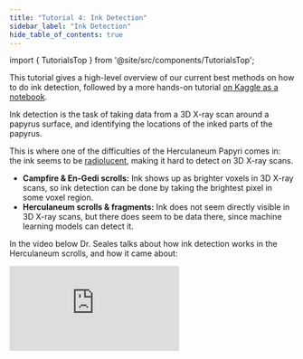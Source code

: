```yaml
---
title: "Tutorial 4: Ink Detection"
sidebar_label: "Ink Detection"
hide_table_of_contents: true
---
```


<head>
  <html data-theme="dark" />

  <meta
    name="description"
    content="A $400,000 machine learning and computer vision competition"
  />

  <meta property="og:type" content="website" />
  <meta property="og:url" content="https://scrollprize.org" />
  <meta property="og:title" content="Vesuvius Challenge" />
  <meta
    property="og:description"
    content="A $400,000 machine learning and computer vision competition"
  />
  <meta
    property="og:image"
    content="https://scrollprize.org/img/social/opengraph.jpg"
  />

  <meta property="twitter:card" content="summary_large_image" />
  <meta property="twitter:url" content="https://scrollprize.org" />
  <meta property="twitter:title" content="Vesuvius Challenge" />
  <meta
    property="twitter:description"
    content="A $400,000 machine learning and computer vision competition"
  />
  <meta
    property="twitter:image"
    content="https://scrollprize.org/img/social/opengraph.jpg"
  />
</head>

import { TutorialsTop } from '@site/src/components/TutorialsTop';

<TutorialsTop highlightId={4} />

This tutorial gives a high-level overview of our current best methods on how to do ink detection, followed by a more hands-on tutorial [on Kaggle as a notebook](https://www.kaggle.com/code/jpposma/vesuvius-challenge-ink-detection-tutorial).

Ink detection is the task of taking data from a 3D X-ray scan around a papyrus surface, and identifying the locations of the inked parts of the papyrus.

This is where one of the difficulties of the Herculaneum Papyri comes in: the ink seems to be [radiolucent](https://en.wikipedia.org/wiki/Radiodensity), making it hard to detect on 3D X-ray scans.

* **Campfire & En-Gedi scrolls:** Ink shows up as brighter voxels in 3D X-ray scans, so ink detection can be done by taking the brightest pixel in some voxel region.
* **Herculaneum scrolls & fragments:** Ink does not seem directly visible in 3D X-ray scans, but there does seem to be data there, since machine learning models can detect it.

In the video below Dr. Seales talks about how ink detection works in the Herculaneum scrolls, and how it came about:

<iframe className="w-[100%] aspect-video mb-4" src="https://www.youtube.com/embed/g-7-Xg75CCI?start=5930" title="YouTube video player" frameBorder="0" allow="accelerometer; autoplay; clipboard-write; encrypted-media; gyroscope; picture-in-picture; web-share" allowFullScreen/>

There is hope: not only can machine learning models detect the ink, on occasion we can see the ink directly in the 3D X-ray volumes. Here are some examples, with slices from the 3D surface volumes on the left, and infrared photos showing ink on the right (from the recent [data paper](https://raw.githubusercontent.com/educelab/EduceLab-Scrolls/main/paper/EduceLab-Scrolls.pdf)):

<figure className="">
  <img src="/img/tutorials/ink2-alpha.png" />
</figure>

<figure className="">
  <img src="/img/tutorials/ink1-alpha.png" />

  <figcaption className="mt-0">Ink visible in 3D surface volumes (left: 3D volume slice; right: infrared photo), found by Stephen Parsons</figcaption>
</figure>

You have to look closely, but the shapes are visible!

So it seems reasonable that the machine learning models can see patterns like this in more places. We train our models on detached fragments, since we have ground truth data in the form of actual visible ink. The idea is to then apply those models to the inside layers of the intact scrolls.

At a high level, training on a fragment works like this:

<figure className="">
  <img src="/img/tutorials/ml-overview-alpha.png" />
</figure>

From a fragment (a) we obtain a 3D volume (b), from which we segment a mesh (c), around which we sample a surface volume (d). We also take an infrared photo (e) of the fragment, which we align (f) with the surface volume, and then manually turn into a binary label image (g).

We train this model by picking a pixel in the binary label image, and sampling a subvolume around the same coordinates from the surface volume. We then backpropagate the known label data to update the model weights:

<figure>
  <video autoPlay playsInline loop muted className="w-[100%] " poster="/img/tutorials/ink-training-anim3-dark.jpg">
    <source src="/img/tutorials/ink-training-anim3-dark.webm" type="video/webm"/>
    <source src="/img/tutorials/ink-training-anim3-dark.mp4" type="video/mp4"/>
  </video>
</figure>

We can then use the model to predict what a label image would have looked like, from different input data than you have trained on.

<figure>
  <video autoPlay playsInline loop muted className="w-[100%]" poster="/img/tutorials/ink-detection-anim3-dark.jpg">
    <source src="/img/tutorials/ink-detection-anim3-dark.webm" type="video/webm"/>
    <source src="/img/tutorials/ink-detection-anim3-dark.mp4" type="video/mp4"/>
  </video>
</figure>

Of course, in reality the label image on the right doesn’t come out perfectly. The current state of the art is Stephen Parsons’ [ink-id](https://github.com/educelab/ink-id/) program, which produces outputs like this (showing different training epochs in k-fold training/prediction):


<figure>
  <video autoPlay playsInline loop muted className="w-[100%] max-w-[238px]" poster="/img/landing/fragment-training2.jpg">
    <source src="/img/landing/fragment-training2.webm" type="video/webm"/>
    <source src="/img/landing/fragment-training2.mp4" type="video/mp4"/>
  </video>
  <figcaption className="mt-0">A model learning to detect ink on a fragment, showing different training epochs</figcaption>
</figure>

When running ink-id on all the public fragments, the results look like this (prediction left, infrared right):

<figure className="">
  <table className="w-[100%] max-w-[400px]">
    <tr><td className="w-50%"><img className="w-[100%]" src="/img/tutorials/f1_composite.png" /></td><td className="w-50%"><img className="w-[100%]" src="/img/tutorials/f1_ir.png" /></td></tr>
    <tr><td className="w-50%"><img className="w-[100%]" src="/img/tutorials/f2_composite.png" /></td><td className="w-50%"><img className="w-[100%]" src="/img/tutorials/f2_ir.png" /></td></tr>
    <tr><td className="w-50%"><img className="w-[100%]" src="/img/tutorials/f3_composite.png" /></td><td className="w-50%"><img className="w-[100%]" src="/img/tutorials/f3_ir.png" /></td></tr>
  </table>
  <figcaption className="mt-0">Predicted label images from ink-id (left); infrared photos (right)</figcaption>
</figure>

As you can see, some letters can be clearly seen, others not at all, and a lot of letters are somewhere in between. The [Ink Detection Progress Prize](https://www.kaggle.com/competitions/vesuvius-challenge-ink-detection/) is all about creating the best possible machine learning model for detecting ink.

All fragments also have “hidden layers”: pieces of papyrus that are fused to the backs of the fragments. Running the machine model on those reveals some previously unseen letters:

<div className="flex flex-wrap items-end max-w-[500px] mb-4">
  <figure className="w-[33%]">
    <img src="/img/tutorials/f1_hidden_composite.png"/>
  </figure>
  <figure className="w-[33%]">
    <img src="/img/tutorials/f2_hidden_composite.png"/>
  </figure>
  <figure className="w-[33%]">
    <img src="/img/tutorials/f4_hidden_composite_partially_redacted.png"/>
  </figure>
  <figcaption className="mt-0">“Hidden layers” of papyrus, partially revealed by machine learning.</figcaption>
</div>

So how can a machine learning model detect ink? In the electron microscope images below (from the paper [From invisibility to readability: Recovering the ink of Herculaneum](https://journals.plos.org/plosone/article/file?id=10.1371/journal.pone.0215775&type=printable)), you can clearly see the difference between the inked and non-inked regions. We suspect that machine learning models are able to learn some of these features from the 3D X-ray scans.

<figure>
  <a href="/img/tutorials/sem.png" target="_blank"><img src="/img/tutorials/sem-alpha.png"  className="w-[100%]"/></a>
  <figcaption className="mt-0">Electron microscope pictures from the top (A and B) and the side (C) <a href="https://journals.plos.org/plosone/article?id=10.1371/journal.pone.0215775">(source)</a></figcaption>
</figure>

<div>The main challenges for ink detection are:</div>

* Model performance. Getting more letters to be legible!
* Applying these models to the full scrolls.
* Reverse engineering the models to better understand the kind of patterns they are using to detect ink.
* Creating more ground truth data (e.g. “campfire scrolls”).

Now let’s create a model! This part of the tutorial is over [on Kaggle as a notebook](https://www.kaggle.com/code/jpposma/vesuvius-challenge-ink-detection-tutorial)
